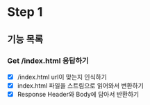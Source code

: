# Step 1

## 기능 목록
### Get /index.html 응답하기
- [x] /index.html url이 맞는지 인식하기
- [x] index.html 파일을 스트림으로 읽어와서 변환하기
- [x] Response Header와 Body에 담아서 반환하기
